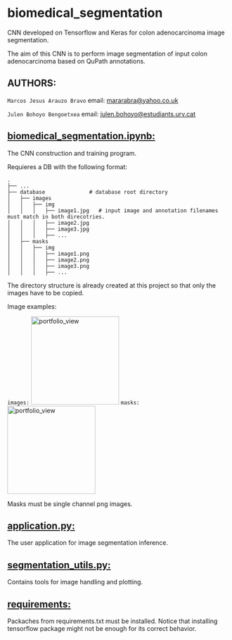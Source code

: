 # biomedical_segmentation
CNN developed on Tensorflow and Keras for colon adenocarcinoma image segmentation.

The aim of this CNN is to perform image segmentation of input colon adenocarcinoma based on QuPath annotations.


## AUTHORS:
```Marcos Jesus Arauzo Bravo``` email: mararabra@yahoo.co.uk

```Julen Bohoyo Bengoetxea``` email: julen.bohoyo@estudiants.urv.cat


## [biomedical_segmentation.ipynb:](https://github.com/julenbhy/biomedical_segmentation/blob/master/tissue_segmentator.ipynb)
The CNN construction and training program.

Requieres a DB with the following format:

    .
    ├── ...
    ├── database              # database root directory
    │   ├── images
    │   │   ├── img
    │   │   │   ├── image1.jpg   # input image and annotation filenames must match in both direcotries.
    │   │   │   ├── image2.jpg
    │   │   │   ├── image3.jpg
    │   │   │   ├── ...
    │   ├── masks
    │   │   ├── img
    │   │   │   ├── image1.png
    │   │   │   ├── image2.png
    │   │   │   ├── image3.png
    │   │   │   ├── ...

The directory structure is already created at this project so that only the images have to be copied.

Image examples:

```images:```
<img width="200" alt="portfolio_view" src="https://github.com/julenbhy/biomedical_segmentation/blob/master/resources/example_image.jpg"> 
```masks:```
<img width="200" alt="portfolio_view" src="https://github.com/julenbhy/biomedical_segmentation/blob/master/resources/example_mask.png">

Masks must be single channel png images.

## [application.py:](https://github.com/julenbhy/biomedical_segmentation/blob/master/application.py)
The user application for image segmentation inference.

## [segmentation_utils.py:](https://github.com/julenbhy/biomedical_segmentation/blob/master/segmentation_utils.py)
Contains tools for image handling and plotting.

## [requirements:](https://github.com/julenbhy/biomedical_segmentation/blob/master/requirements.txt)
Packaches from requirements.txt must be installed. Notice that installing tensorflow package might not be enough for its correct behavior.
